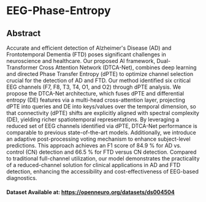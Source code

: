 # EEG-Phase-Entropy

## Abstract
Accurate and efficient detection of Alzheimer's Disease (AD) and Frontotemporal Dementia (FTD) poses significant challenges in neuroscience and healthcare. Our proposed AI framework, Dual-Transformer Cross Attention Network (DTCA-Net), combines deep learning and directed Phase Transfer Entropy (dPTE) to optimize channel selection crucial for the detection of AD and FTD. Our method identified six critical EEG channels (F7, F8, T3, T4, O1, and O2) through dPTE analysis. We propose the DTCA-Net architecture, which fuses dPTE and differential entropy (DE) features via a multi-head cross-attention layer, projecting dPTE into queries and DE into keys/values over the temporal dimension, so that connectivity (dPTE) shifts are explicitly aligned with spectral complexity (DE), yielding richer spatiotemporal representations. By leveraging a reduced set of EEG channels identified via dPTE, DTCA-Net performance is comparable to previous state-of-the-art models. Additionally, we introduce an adaptive post-processing voting mechanism to enhance subject-level predictions. This approach achieves an F1 score of 84.9 % for AD vs. control (CN) detection and 66.5 % for FTD versus CN detection. Compared to traditional full-channel utilization, our model demonstrates the practicality of a reduced-channel solution for clinical applications in AD and FTD detection, enhancing the accessibility and cost-effectiveness of EEG-based diagnostics.

#### Dataset Available at: https://openneuro.org/datasets/ds004504
